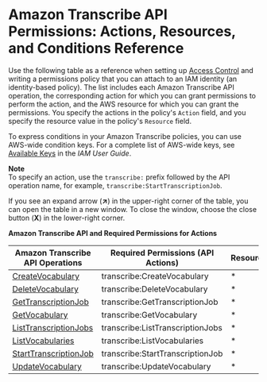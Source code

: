 # Amazon Transcribe API Permissions: Actions, Resources, and Conditions Reference<a name="asc-api-permissions-ref"></a>

Use the following table as a reference when setting up [Access Control](auth-and-access-control.md#access-control) and writing a permissions policy that you can attach to an IAM identity \(an identity\-based policy\)\. The list includes each Amazon Transcribe API operation, the corresponding action for which you can grant permissions to perform the action, and the AWS resource for which you can grant the permissions\. You specify the actions in the policy's `Action` field, and you specify the resource value in the policy's `Resource` field\. 

To express conditions in your Amazon Transcribe policies, you can use AWS\-wide condition keys\. For a complete list of AWS\-wide keys, see [Available Keys](https://docs.aws.amazon.com/IAM/latest/UserGuide/reference_policies_elements.html#AvailableKeys) in the *IAM User Guide*\. 

**Note**  
To specify an action, use the `transcribe:` prefix followed by the API operation name, for example, `transcribe:StartTranscriptionJob`\.

If you see an expand arrow \(**↗**\) in the upper\-right corner of the table, you can open the table in a new window\. To close the window, choose the close button \(**X**\) in the lower\-right corner\.


**Amazon Transcribe API and Required Permissions for Actions**  

| Amazon Transcribe API Operations | Required Permissions \(API Actions\) | Resources | 
| --- | --- | --- | 
| [CreateVocabulary](API_CreateVocabulary.md) | transcribe:CreateVocabulary | \* | 
| [DeleteVocabulary](API_DeleteVocabulary.md) | transcribe:DeleteVocabulary | \* | 
| [GetTranscriptionJob](API_GetTranscriptionJob.md) | transcribe:GetTranscriptionJob | \* | 
| [GetVocabulary](API_GetVocabulary.md) | transcribe:GetVocabulary | \* | 
| [ListTranscriptionJobs](API_ListTranscriptionJobs.md) | transcribe:ListTranscriptionJobs | \* | 
| [ListVocabularies](API_ListVocabularies.md) | transcribe:ListVocabularies | \* | 
| [StartTranscriptionJob](API_StartTranscriptionJob.md) | transcribe:StartTranscriptionJob | \* | 
| [UpdateVocabulary](API_UpdateVocabulary.md) | transcribe:UpdateVocabulary | \* | 